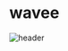 # wavee
![header](https://capsule-render.vercel.app/api?type=rect&height=200&text=Stroke%20Test&fontAlign=70&stroke=00FF00)
